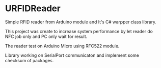 # URFIDReader
Simple RFID reader from Arduino module and It's C# warpper class library.

This project was create to increase system performance by let reader do NFC job only and PC only wait for result.

The reader test on Arduino Micro using RFC522 module.

Library working on SerialPort communicaton and implement some checksum of packages.
